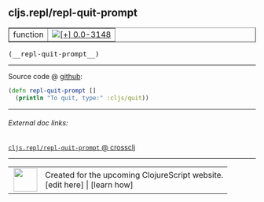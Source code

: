 ## cljs.repl/repl-quit-prompt



 <table border="1">
<tr>
<td>function</td>
<td><a href="https://github.com/cljsinfo/cljs-api-docs/tree/0.0-3148"><img valign="middle" alt="[+] 0.0-3148" title="Added in 0.0-3148" src="https://img.shields.io/badge/+-0.0--3148-lightgrey.svg"></a> </td>
</tr>
</table>


 <samp>
(__repl-quit-prompt__)<br>
</samp>

---







Source code @ [github](https://github.com/clojure/clojurescript/blob/r3195/src/clj/cljs/repl.clj#L690-L691):

```clj
(defn repl-quit-prompt []
  (println "To quit, type:" :cljs/quit))
```

<!--
Repo - tag - source tree - lines:

 <pre>
clojurescript @ r3195
└── src
    └── clj
        └── cljs
            └── <ins>[repl.clj:690-691](https://github.com/clojure/clojurescript/blob/r3195/src/clj/cljs/repl.clj#L690-L691)</ins>
</pre>

-->

---



###### External doc links:

[`cljs.repl/repl-quit-prompt` @ crossclj](http://crossclj.info/fun/cljs.repl/repl-quit-prompt.html)<br>

---

 <table>
<tr><td>
<img valign="middle" align="right" width="48px" src="http://i.imgur.com/Hi20huC.png">
</td><td>
Created for the upcoming ClojureScript website.<br>
[edit here] | [learn how]
</td></tr></table>

[edit here]:https://github.com/cljsinfo/cljs-api-docs/blob/master/cljsdoc/cljs.repl_repl-quit-prompt.cljsdoc
[learn how]:https://github.com/cljsinfo/cljs-api-docs/wiki/cljsdoc-files

<!--

This information was too distracting to show to readers, but I'll leave it
commented here since it is helpful to:

- pretty-print the data used to generate this document
- and show how to retrieve that data



The API data for this symbol:

```clj
{:ns "cljs.repl",
 :name "repl-quit-prompt",
 :type "function",
 :signature ["[]"],
 :source {:code "(defn repl-quit-prompt []\n  (println \"To quit, type:\" :cljs/quit))",
          :title "Source code",
          :repo "clojurescript",
          :tag "r3195",
          :filename "src/clj/cljs/repl.clj",
          :lines [690 691]},
 :full-name "cljs.repl/repl-quit-prompt",
 :full-name-encode "cljs.repl_repl-quit-prompt",
 :history [["+" "0.0-3148"]]}

```

Retrieve the API data for this symbol:

```clj
;; from Clojure REPL
(require '[clojure.edn :as edn])
(-> (slurp "https://raw.githubusercontent.com/cljsinfo/cljs-api-docs/catalog/cljs-api.edn")
    (edn/read-string)
    (get-in [:symbols "cljs.repl/repl-quit-prompt"]))
```

-->
